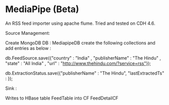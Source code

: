 MediaPipe (Beta)
=========

An RSS feed importer using apache flume. Tried and tested on CDH 4.6. 


Source Management:

Create MongoDB DB : MediapipeDB
create the following collections and add entries as below :

db.FeedSource.save({"country" : "India" , "publisherName" : "The Hindu" , "state" : "All India" , "url" : "http://www.thehindu.com/?service=rss"});

db.ExtractionStatus.save({"publisherName" : "The Hindu", "lastExtractedTs" : <DATETIME IN EEE MMM dd HH:mm:ss zzz yyyy> });



Sink :

Writes to HBase table FeedTable into CF FeedDetailCF




